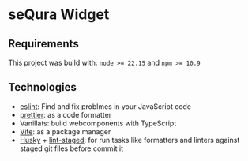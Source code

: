 # seQura Widget

## Requirements

This project was build with:
`node >= 22.15` and `npm >= 10.9`

## Technologies

- [eslint](https://eslint.org/): Find and fix problmes in your JavaScript code
- [prettier](https://prettier.io/): as a code formatter
- Vanillats: build webcomponents with TypeScript
- [Vite](https://vite.dev/): as a package manager
- [Husky](https://typicode.github.io/husky/get-started.html) + [lint-staged](https://github.com/lint-staged/lint-staged): for run tasks like formatters and linters against staged git files before commit it